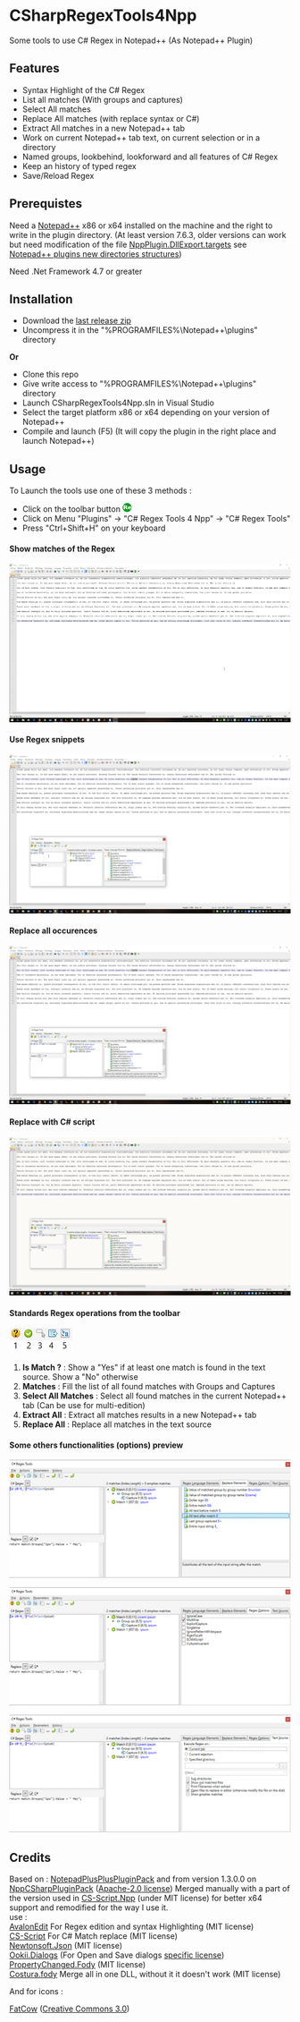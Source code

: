 # CSharpRegexTools4Npp
Some tools to use C# Regex in Notepad++ (As Notepad++ Plugin)

## Features
* Syntax Highlight of the C# Regex
* List all matches (With groups and captures)
* Select All matches
* Replace All matches (with replace syntax or C#)
* Extract All matches in a new Notepad++ tab
* Work on current Notepad++ tab text, on current selection or in a directory
* Named groups, lookbehind, lookforward and all features of C# Regex
* Keep an history of typed regex
* Save/Reload Regex

## Prerequistes
Need a [Notepad++](https://notepad-plus-plus.org/) x86 or x64 installed on the machine and the right to write in the plugin directory.
(At least version 7.6.3, older versions can work but need modification of the file [NppPlugin.DllExport.targets](https://github.com/codingseb/CSharpRegexTools4Npp/blob/master/CSharpRegexTools4Npp/PluginInfrastructure/DllExport/NppPlugin.DllExport.targets) see [Notepad++ plugins new directories structures](https://notepad-plus-plus.org/community/topic/16996/new-plugins-home-round-2))

Need .Net Framework 4.7 or greater

## Installation

* Download the [last release zip](https://github.com/codingseb/CSharpRegexTools4Npp/releases)
* Uncompress it in the "%PROGRAMFILES%\Notepad++\plugins\" directory

**Or**

* Clone this repo
* Give write access to "%PROGRAMFILES%\Notepad++\plugins\" directory
* Launch CSharpRegexTools4Npp.sln in Visual Studio
* Select the target platform x86 or x64 depending on your version of Notepad++
* Compile and launch (F5) (It will copy the plugin in the right place and launch Notepad++)

## Usage

To Launch the tools use one of these 3 methods :
* Click on the toolbar button ![ToolbarIcon](https://raw.githubusercontent.com/codingseb/CSharpRegexTools4Npp/master/CSharpRegexTools4Npp/img/icon.png)
* Click on Menu "Plugins" -> "C# Regex Tools 4 Npp" -> "C# Regex Tools"
* Press "Ctrl+Shift+H" on your keyboard

#### Show matches of the Regex
![List-Matches-Preview](https://raw.githubusercontent.com/codingseb/CSharpRegexTools4Npp/master/doc/List-Matches.gif)
#### Use Regex snippets
![Use-Regex-Snippets](https://raw.githubusercontent.com/codingseb/CSharpRegexTools4Npp/master/doc/Use-Snippet.gif)
#### Replace all occurences
![Replace-all-](https://raw.githubusercontent.com/codingseb/CSharpRegexTools4Npp/master/doc/Replace-All.gif)
#### Replace with C# script
![Replace-With-C#](https://raw.githubusercontent.com/codingseb/CSharpRegexTools4Npp/master/doc/Replace-with-CSharp.gif)
#### Standards Regex operations from the toolbar
![Toolbar-Actions](https://raw.githubusercontent.com/codingseb/CSharpRegexTools4Npp/master/doc/Standard-Operations.png)
1. **Is Match ?** : Show a "Yes" if at least one match is found in the text source. Show a "No" otherwise
2. **Matches** : Fill the list of all found matches with Groups and Captures
3. **Select All Matches** : Select all found matches in the current Notepad++ tab (Can be use for multi-edition)
4. **Extract All** : Extract all matches results in a new Notepad++ tab
5. **Replace All** : Replace all matches in the text source
#### Some others functionalities (options) preview
![Replace-Elements](https://raw.githubusercontent.com/codingseb/CSharpRegexTools4Npp/master/doc/Replace-elements.png)  
  
![Replace-Elements](https://raw.githubusercontent.com/codingseb/CSharpRegexTools4Npp/master/doc/Regex-Options.png) 
  
![Text-sources](https://raw.githubusercontent.com/codingseb/CSharpRegexTools4Npp/master/doc/Text-Sources.png) 

## Credits
Based on : [NotepadPlusPlusPluginPack](https://github.com/kbilsted/NotepadPlusPlusPluginPack.Net) and from version 1.3.0.0 on [NppCSharpPluginPack](https://github.com/molsonkiko/NppCSharpPluginPack) ([Apache-2.0 license](https://github.com/molsonkiko/NppCSharpPluginPack?tab=Apache-2.0-1-ov-file#readme)) Merged manually with a part of the version used in [CS-Script.Npp](https://github.com/oleg-shilo/cs-script.npp) (under MIT license) for better x64 support and remodified for the way I use it.  
use :  
[AvalonEdit](https://github.com/icsharpcode/AvalonEdit) For Regex edition and syntax Highlighting  (MIT license)  
[CS-Script](https://github.com/oleg-shilo/cs-script/) For C# Match replace (MIT license)  
[Newtonsoft.Json](https://www.newtonsoft.com/json) (MIT license)  
[Ookii.Dialogs](http://www.ookii.org/software/dialogs/) (For Open and Save dialogs [specific license](https://github.com/codingseb/CSharpRegexTools4Npp/blob/master/Licenses/Ooki%20license.txt))  
[PropertyChanged.Fody](https://github.com/Fody/PropertyChanged) (MIT license)  
[Costura.fody](https://github.com/Fody/Costura) Merge all in one DLL, without it it doesn't work (MIT license)  

And for icons :

[FatCow](https://www.fatcow.com/free-icons) ([Creative Commons 3.0](https://creativecommons.org/licenses/by/3.0/us/))
